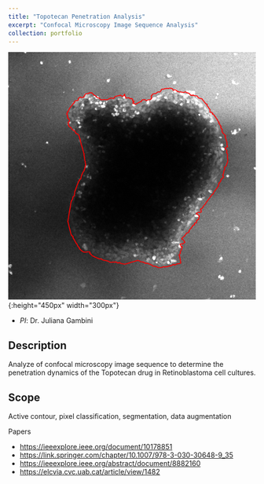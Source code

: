 ```yaml
---
title: "Topotecan Penetration Analysis"
excerpt: "Confocal Microscopy Image Sequence Analysis"
collection: portfolio
---
```


![Descriptor](/images/mgac-ok.png){:height="450px" width="300px"}

* *PI*: Dr. Juliana Gambini

## Description 

Analyze of confocal microscopy image sequence to determine the penetration dynamics of the Topotecan drug in Retinoblastoma cell cultures.


## Scope
Active contour, pixel classification, segmentation, data augmentation

Papers
* https://ieeexplore.ieee.org/document/10178851
* https://link.springer.com/chapter/10.1007/978-3-030-30648-9_35
* https://ieeexplore.ieee.org/abstract/document/8882160
* https://elcvia.cvc.uab.cat/article/view/1482






